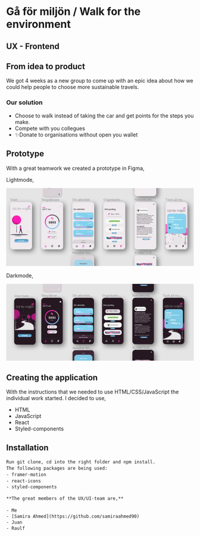 # Gå för miljön / Walk for the environment

## UX - Frontend 

## From idea to product


We got 4 weeks as a new group to come up with an epic idea about how we could help people to choose more
sustainable travels.

### Our solution
- Choose to walk instead of taking the car and get points for the steps you make.
- Compete with you collegues
- ✨Donate to organisations without open you wallet 

## Prototype

With a great teamwork we created a prototype in Figma,

Lightmode,

<a href="https://github.com"><img src="https://github.com/tbjargrim/Walk-for-the-environment/blob/main/src/Images/FigmaLight.jpg" alt="Prototype in lightmode" border="0" /></a>

Darkmode,

<a href="https://github.com"><img src="https://github.com/tbjargrim/Walk-for-the-environment/blob/main/src/Images/FigmaDark.jpg" border="0" /></a>

## Creating the application

With the instructions that we needed to use HTML/CSS/JavaScript the individual work started.
I decided to use,
- HTML
- JavaScript
- React
- Styled-components


## Installation


```sh
Run git clone, cd into the right folder and npm install. 
The following packages are being used:
- framer-motion
- react-icons
- styled-components
```



```
**The great members of the UX/UI-team are,**

- Me
- [Samira Ahmed](https://github.com/samiraahmed90)
- Juan
- Raulf

